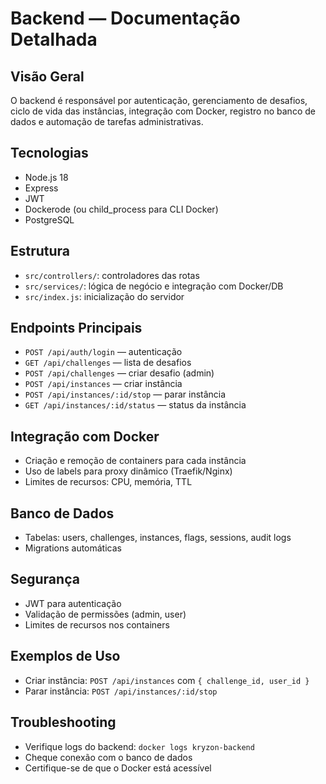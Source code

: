 # Backend — Documentação Detalhada

## Visão Geral
O backend é responsável por autenticação, gerenciamento de desafios, ciclo de vida das instâncias, integração com Docker, registro no banco de dados e automação de tarefas administrativas.

## Tecnologias
- Node.js 18
- Express
- JWT
- Dockerode (ou child_process para CLI Docker)
- PostgreSQL

## Estrutura
- `src/controllers/`: controladores das rotas
- `src/services/`: lógica de negócio e integração com Docker/DB
- `src/index.js`: inicialização do servidor

## Endpoints Principais
- `POST /api/auth/login` — autenticação
- `GET /api/challenges` — lista de desafios
- `POST /api/challenges` — criar desafio (admin)
- `POST /api/instances` — criar instância
- `POST /api/instances/:id/stop` — parar instância
- `GET /api/instances/:id/status` — status da instância

## Integração com Docker
- Criação e remoção de containers para cada instância
- Uso de labels para proxy dinâmico (Traefik/Nginx)
- Limites de recursos: CPU, memória, TTL

## Banco de Dados
- Tabelas: users, challenges, instances, flags, sessions, audit logs
- Migrations automáticas

## Segurança
- JWT para autenticação
- Validação de permissões (admin, user)
- Limites de recursos nos containers

## Exemplos de Uso
- Criar instância: `POST /api/instances` com `{ challenge_id, user_id }`
- Parar instância: `POST /api/instances/:id/stop`

## Troubleshooting
- Verifique logs do backend: `docker logs kryzon-backend`
- Cheque conexão com o banco de dados
- Certifique-se de que o Docker está acessível
